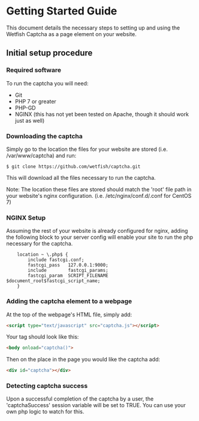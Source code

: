 # Getting Started Guide
This document details the necessary steps to setting up and using the Wetfish Captcha as a page element on your website.

## Initial setup procedure

### Required software
To run the captcha you will need:
* Git
* PHP 7 or greater
* PHP-GD
* NGINX (this has not yet been tested on Apache, though it should work just as well)

### Downloading the captcha
Simply go to the location the files for your website are stored (i.e. /var/www/captcha) and run: 
```
$ git clone https://github.com/wetfish/captcha.git
```
This will download all the files necessary to run the captcha. 

Note: The location these files are stored should match the 'root' file path in your website's nginx configuration. 
(i.e. /etc/nginx/conf.d/<your website>.conf for CentOS 7)

### NGINX Setup
Assuming the rest of your website is already configured for nginx, adding the following block to your server config will enable your site to run the php necessary for the captcha.

```
    location ~ \.php$ {
        include fastcgi.conf;
        fastcgi_pass   127.0.0.1:9000;
        include        fastcgi_params;
        fastcgi_param  SCRIPT_FILENAME  $document_root$fastcgi_script_name;
    }

```

### Adding the captcha element to a webpage
At the top of the webpage's HTML file, simply add:
```html
<script type="text/javascript" src="captcha.js"></script>
```
Your <body> tag should look like this:
```html
<body onload="captcha()">
```

Then on the place in the page you would like the captcha add:
```html
<div id="captcha"></div>
```

### Detecting captcha success
Upon a successful completion of the captcha by a user, the 'captchaSuccess' session variable will be set to TRUE. You can use your own php logic to watch for this.
